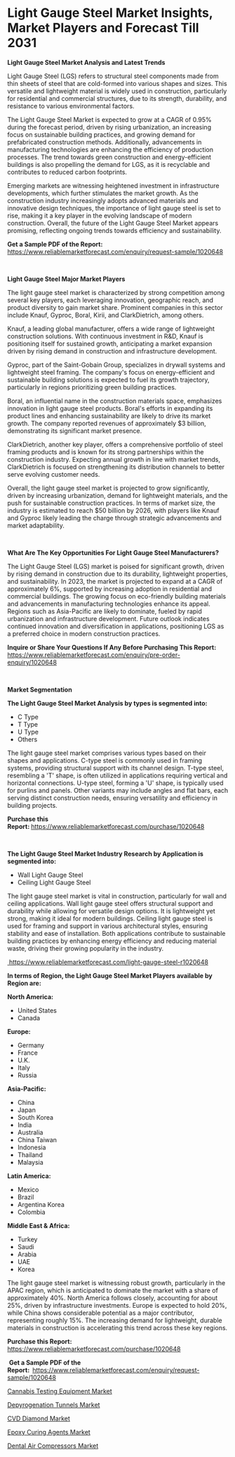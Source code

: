 <p><h1>Light Gauge Steel Market Insights, Market Players and Forecast Till 2031</h1></p><p><strong>Light Gauge Steel Market Analysis and Latest Trends</strong></p>
<p><p>Light Gauge Steel (LGS) refers to structural steel components made from thin sheets of steel that are cold-formed into various shapes and sizes. This versatile and lightweight material is widely used in construction, particularly for residential and commercial structures, due to its strength, durability, and resistance to various environmental factors. </p><p>The Light Gauge Steel Market is expected to grow at a CAGR of 0.95% during the forecast period, driven by rising urbanization, an increasing focus on sustainable building practices, and growing demand for prefabricated construction methods. Additionally, advancements in manufacturing technologies are enhancing the efficiency of production processes. The trend towards green construction and energy-efficient buildings is also propelling the demand for LGS, as it is recyclable and contributes to reduced carbon footprints.</p><p>Emerging markets are witnessing heightened investment in infrastructure developments, which further stimulates the market growth. As the construction industry increasingly adopts advanced materials and innovative design techniques, the importance of light gauge steel is set to rise, making it a key player in the evolving landscape of modern construction. Overall, the future of the Light Gauge Steel Market appears promising, reflecting ongoing trends towards efficiency and sustainability.</p></p>
<p><strong>Get a Sample PDF of the Report:&nbsp;</strong> <a href="https://www.reliablemarketforecast.com/enquiry/request-sample/1020648?utm_campaign=1167&utm_medium=2&utm_source=Github&utm_content=ia&utm_term=06112024&utm_id=light-gauge-steel">https://www.reliablemarketforecast.com/enquiry/request-sample/1020648</a></p>
<p>&nbsp;</p>
<p><strong>Light Gauge Steel Major Market Players</strong></p>
<p><p>The light gauge steel market is characterized by strong competition among several key players, each leveraging innovation, geographic reach, and product diversity to gain market share. Prominent companies in this sector include Knauf, Gyproc, Boral, Kirii, and ClarkDietrich, among others. </p><p>Knauf, a leading global manufacturer, offers a wide range of lightweight construction solutions. With continuous investment in R&D, Knauf is positioning itself for sustained growth, anticipating a market expansion driven by rising demand in construction and infrastructure development.</p><p>Gyproc, part of the Saint-Gobain Group, specializes in drywall systems and lightweight steel framing. The company's focus on energy-efficient and sustainable building solutions is expected to fuel its growth trajectory, particularly in regions prioritizing green building practices.</p><p>Boral, an influential name in the construction materials space, emphasizes innovation in light gauge steel products. Boral's efforts in expanding its product lines and enhancing sustainability are likely to drive its market growth. The company reported revenues of approximately $3 billion, demonstrating its significant market presence.</p><p>ClarkDietrich, another key player, offers a comprehensive portfolio of steel framing products and is known for its strong partnerships within the construction industry. Expecting annual growth in line with market trends, ClarkDietrich is focused on strengthening its distribution channels to better serve evolving customer needs.</p><p>Overall, the light gauge steel market is projected to grow significantly, driven by increasing urbanization, demand for lightweight materials, and the push for sustainable construction practices. In terms of market size, the industry is estimated to reach $50 billion by 2026, with players like Knauf and Gyproc likely leading the charge through strategic advancements and market adaptability.</p></p>
<p>&nbsp;</p>
<p><strong>What Are The Key Opportunities For Light Gauge Steel Manufacturers?</strong></p>
<p><p>The Light Gauge Steel (LGS) market is poised for significant growth, driven by rising demand in construction due to its durability, lightweight properties, and sustainability. In 2023, the market is projected to expand at a CAGR of approximately 6%, supported by increasing adoption in residential and commercial buildings. The growing focus on eco-friendly building materials and advancements in manufacturing technologies enhance its appeal. Regions such as Asia-Pacific are likely to dominate, fueled by rapid urbanization and infrastructure development. Future outlook indicates continued innovation and diversification in applications, positioning LGS as a preferred choice in modern construction practices.</p></p>
<p><strong>Inquire or Share Your Questions If Any Before Purchasing This Report:</strong> <a href="https://www.reliablemarketforecast.com/enquiry/pre-order-enquiry/1020648?utm_campaign=1167&utm_medium=2&utm_source=Github&utm_content=ia&utm_term=06112024&utm_id=light-gauge-steel">https://www.reliablemarketforecast.com/enquiry/pre-order-enquiry/1020648</a></p>
<p>&nbsp;</p>
<p><strong>Market Segmentation</strong></p>
<p><strong>The Light Gauge Steel Market Analysis by types is segmented into:</strong></p>
<p><ul><li>C Type</li><li>T Type</li><li>U Type</li><li>Others</li></ul></p>
<p><p>The light gauge steel market comprises various types based on their shapes and applications. C-type steel is commonly used in framing systems, providing structural support with its channel design. T-type steel, resembling a 'T' shape, is often utilized in applications requiring vertical and horizontal connections. U-type steel, forming a 'U' shape, is typically used for purlins and panels. Other variants may include angles and flat bars, each serving distinct construction needs, ensuring versatility and efficiency in building projects.</p></p>
<p><strong>Purchase this Report:&nbsp;</strong><a href="https://www.reliablemarketforecast.com/purchase/1020648?utm_campaign=1167&utm_medium=2&utm_source=Github&utm_content=ia&utm_term=06112024&utm_id=light-gauge-steel">https://www.reliablemarketforecast.com/purchase/1020648</a></p>
<p>&nbsp;</p>
<p><strong>The Light Gauge Steel Market Industry Research by Application is segmented into:</strong></p>
<p><ul><li>Wall Light Gauge Steel</li><li>Ceiling Light Gauge Steel</li></ul></p>
<p><p>The light gauge steel market is vital in construction, particularly for wall and ceiling applications. Wall light gauge steel offers structural support and durability while allowing for versatile design options. It is lightweight yet strong, making it ideal for modern buildings. Ceiling light gauge steel is used for framing and support in various architectural styles, ensuring stability and ease of installation. Both applications contribute to sustainable building practices by enhancing energy efficiency and reducing material waste, driving their growing popularity in the industry.</p></p>
<p><a href="https://www.reliablemarketforecast.com/light-gauge-steel-r1020648?utm_campaign=1167&utm_medium=2&utm_source=Github&utm_content=ia&utm_term=06112024&utm_id=light-gauge-steel">&nbsp;https://www.reliablemarketforecast.com/light-gauge-steel-r1020648</a></p>
<p><strong>In terms of Region, the Light Gauge Steel Market Players available by Region are:</strong></p>
<p>
    <p> <strong> North America: </strong>
        <ul>
            <li>United States</li>
            <li>Canada</li>
        </ul>
        </p> 
    <p> <strong> Europe: </strong>
        <ul>
            <li>Germany</li>
            <li>France</li>
            <li>U.K.</li>
            <li>Italy</li>
            <li>Russia</li>
        </ul>
        </p> 
    <p> <strong> Asia-Pacific: </strong>
        <ul>
            <li>China</li>
            <li>Japan</li>
            <li>South Korea</li>
            <li>India</li>
            <li>Australia</li>
            <li>China Taiwan</li>
            <li>Indonesia</li>
            <li>Thailand</li>
            <li>Malaysia</li>
        </ul>
        </p> 
    <p> <strong> Latin America: </strong>
        <ul>
            <li>Mexico</li>
            <li>Brazil</li>
            <li>Argentina Korea</li>
            <li>Colombia</li>
        </ul>
        </p> 
    <p> <strong> Middle East & Africa: </strong>
        <ul>
            <li>Turkey</li>
            <li>Saudi</li>
            <li>Arabia</li>
            <li>UAE</li>
            <li>Korea</li>
        </ul>
    </p>
    </p>
<p><p>The light gauge steel market is witnessing robust growth, particularly in the APAC region, which is anticipated to dominate the market with a share of approximately 40%. North America follows closely, accounting for about 25%, driven by infrastructure investments. Europe is expected to hold 20%, while China shows considerable potential as a major contributor, representing roughly 15%. The increasing demand for lightweight, durable materials in construction is accelerating this trend across these key regions.</p></p>
<p><strong>Purchase this Report: </strong><a href="https://www.reliablemarketforecast.com/purchase/1020648?utm_campaign=1167&utm_medium=2&utm_source=Github&utm_content=ia&utm_term=06112024&utm_id=light-gauge-steel">https://www.reliablemarketforecast.com/purchase/1020648</a></p>
<p>&nbsp;<strong>Get a Sample PDF of the Report:&nbsp;&nbsp;</strong><a href="https://www.reliablemarketforecast.com/enquiry/request-sample/1020648?utm_campaign=1167&utm_medium=2&utm_source=Github&utm_content=ia&utm_term=06112024&utm_id=light-gauge-steel">https://www.reliablemarketforecast.com/enquiry/request-sample/1020648</a></p>
<p><strong></strong></p>
<p><p><a href="https://issuu.com/reportprime-2/docs/cannabis-testing-equipment-market-s_14aad0e86eab53?utm_campaign=1167&utm_medium=2&utm_source=Github&utm_content=ia&utm_term=06112024&utm_id=light-gauge-steel">Cannabis Testing Equipment Market</a></p><p><a href="https://www.linkedin.com/pulse/global-depyrogenation-tunnels-market-sector2024-2031-ds4ye?utm_campaign=1167&utm_medium=2&utm_source=Github&utm_content=ia&utm_term=06112024&utm_id=light-gauge-steel">Depyrogenation Tunnels Market</a></p><p><a href="https://github.com/kaceycoody4m/Market-Research-Report-List-1/blob/main/cvd-diamond-market.md?utm_campaign=1167&utm_medium=2&utm_source=Github&utm_content=ia&utm_term=06112024&utm_id=light-gauge-steel">CVD Diamond Market</a></p><p><a href="https://github.com/sharitatri97/Market-Research-Report-List-1/blob/main/epoxy-curing-agents-market.md?utm_campaign=1167&utm_medium=2&utm_source=Github&utm_content=ia&utm_term=06112024&utm_id=light-gauge-steel">Epoxy Curing Agents Market</a></p><p><a href="https://issuu.com/reportprime-2/docs/dental-air-compressors-market-size-_d05f7f21f93df6?utm_campaign=1167&utm_medium=2&utm_source=Github&utm_content=ia&utm_term=06112024&utm_id=light-gauge-steel">Dental Air Compressors Market</a></p></p>